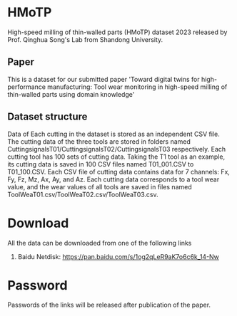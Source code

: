 # HMoTP
High-speed milling of thin-walled parts (HMoTP) dataset 2023 released by Prof. Qinghua Song's Lab from Shandong University.
## Paper
This is a dataset for our submitted paper 'Toward digital twins for high-performance manufacturing: Tool wear monitoring in high-speed milling of thin-walled parts using domain knowledge'
## Dataset structure
Data of Each cutting in the dataset is stored as an independent CSV file. 
The cutting data of the three tools are stored in folders named CuttingsignalsT01/CuttingsignalsT02/CuttingsignalsT03 respectively. 
Each cutting tool has 100 sets of cutting data. Taking the T1 tool as an example, its cutting data is saved in 100 CSV files named T01_001.CSV to T01_100.CSV.
Each CSV file of cutting data contains data for 7 channels: Fx, Fy, Fz, Mz, Ax, Ay, and Az.
Each cutting data corresponds to a tool wear value, and the wear values of all tools are saved in files named ToolWeaT01.csv/ToolWeaT02.csv/ToolWeaT03.csv.
# Download
All the data can be downloaded from one of the following links 
1. Baidu Netdisk: https://pan.baidu.com/s/1og2qLeR9aK7o6c6k_14-Nw 
# Password
Passwords of the links will be released after publication of the paper.  
